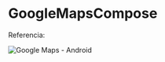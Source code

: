 # GoogleMapsCompose

Referencia:

![Google Maps - Android](https://github.com/ahuamana/CleanArquitecturePokeDex/assets/60039961/987c755c-5611-4e0c-9f88-58a46845f05e)
